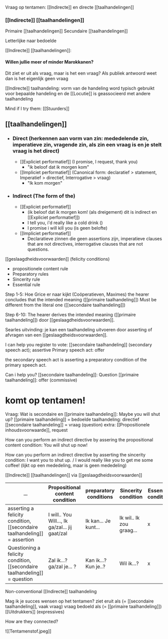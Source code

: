 
Vraag op tentamen:
[[Indirecte]] en directe [[taalhandelingen]]


### [[Indirecte]] [[taalhandelingen]]


Primaire [[taalhandelingen]]
Secundaire [[taalhandelingen]]

Letterlijke naar bedoelde


[[Indirecte]] [[taalhandelingen]]:
#### Willen jullie meer of minder Marokkanen?
Dit ziet er uit als vraag, maar is het een vraag?
Als publiek antwoord weet dan is het eigenlijk geen vraag


[[Indirecte]] taalhandeling: vorm van de handeling word typisch gebruikt voor bepaalde handeling en de [[Locutie]] is geassocieerd met andere taalhandeling

Mind if I try them: [[Stuurders]]




## [[taalhandelingen]]
- ### Direct (herkennen aan vorm van zin: mededelende zin, imperatieve zin, vragende zin, als zin een vraag is en je stelt vraag is het direct)
	- [[Expliciet performatief]] (I promise, I request, thank you)
		- "ik beloof dat ik morgen kom"
	- [[Impliciet performatief]] (Canonical form: declaratief > statement, Imperatief > directief, Interrogative > vraag)
		- "Ik kom morgen"
- ### Indirect (The form of the)
	- [[Expliciet performatief]]
		- (ik beloof dat ik morgen kom! (als dreigement) dit is indirect en [[Expliciet performatief]])
		- I tell you, i'd really like a cold drink ()
		- I promise i will kill you (is geen belofte)
	- [[Impliciet performatief]]
		- Declaratieve zinnen die geen assertions zijn, imperatieve clauses that are not directives, interrogative clauses that are not questions.



[[geslaagdheidsvoorwaarden]] (felicity conditions)
- propositionele content rule
- Preparatory rules
- Sincerity rule
- Essential rule


Step 1-5: Hoe Grice er naar kijkt (Coöperatieven, Maximes) the hearer concludes that the intended meaning ([[primaire taalhandeling]]) Must be different from the literal one ([[secondaire taalhandeling]])

Step 6-10: The hearer derives the intended meaning ([[primaire taalhandeling]]) door [[geslaagdheidsvoorwaarden]]. 



Searles uitvinding: je kan een taalhandeling uitvoeren door asserting of afvragen van een [[geslaagdheidsvoorwaarden]]. 


I can help you register to vote:
[[secondaire taalhandeling]] (secondary speech act); assertive
Primary speech act: offer

the secondary speech act is asserting a preparatory condition of the primary speech act.


Can i help you?
[[secondaire taalhandeling]]: Question
[[primaire taalhandeling]]: offer (commissive)



# komt op tentamen!
Vraag: Wat is secondaire en [[primaire taalhandeling]]: Maybe you will shut up?
[[primaire taalhandeling]] = bedoelde taalhandeling: directief
[[secondaire taalhandeling]] = vraag (question)
extra: [[Propositionele inhoudsvoorwaarde]], request

How can you perform an indirect directive by assering the propositional content condition:
You will shut up now!

How can you perform an indirect directive by asserting the sincerity condition:
I want you to shut up. / I would really like you to get me some coffee!
(lijkt op een mededeling, maar is geen mededeling)


[[Indirecte]] [[taalhandelingen]] via [[geslaagdheidsvoorwaarden]]

| ...                                                                   | Propositional content condition                 | preparatory conditions | Sincerity condition      | Essential condition |
| --------------------------------------------------------------------- | ----------------------------------------------- | ---------------------- | ------------------------ | ------------------- |
| asserting a felicity condition, [[secondaire taalhandeling]] = assertion  | I will.. You Will..., Ik ga/zal... jij gaat/zal | Ik kan... Je kunt...   | Ik wil.. Ik zou graag... | x                   |
| Questioning a felicity condition, [[secondaire taalhandeling]] = question | Zal ik...? ga/zal je... ?                       | Kan ik...? Kun je..?   | Wil ik...?               | x                    |



Non-conventional [[Indirecte]] taalhandeling

Mag ik je succes wensen op het tentamen?
ziet eruit als (= [[secondaire taalhandeling]], vaak vraag)
	vraag
bedoeld als (= [[primaire taalhandeling]])
	[[Uitdrukkers]] (expressives)

How are they connected?

![[Tentamenstof.jpeg]]


